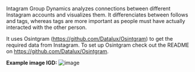 Intagram Group Dynamics analyzes connections between different Instagram accounts and visualizes them. It differenciates between follows and tags, whereas tags are more important as people must have actually interacted with the other person.

It uses Osintgram (https://github.com/Datalux/Osintgram) to get the required data from Instagram.
To set up Osintgram check out the README on https://github.com/Datalux/Osintgram.



**Example image IGD:**
![image](https://user-images.githubusercontent.com/85313672/132093199-bba77bf5-bf41-4ab8-82ea-4e59d3f6f4d5.png)


